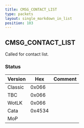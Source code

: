 ```yaml
---
title: CMSG_CONTACT_LIST
type: packets
layout: single_markdown_in_list
position: 103
---
```


## CMSG_CONTACT_LIST

Called for contact list.

### Status

Version    | Hex        | Comment
---------- | ---------- | ---------- 
Classic    | 0x066      |
TBC        | 0x066      |
WotLK      | 0x066      |
Cata       | 0x4534     |
MoP        |            |